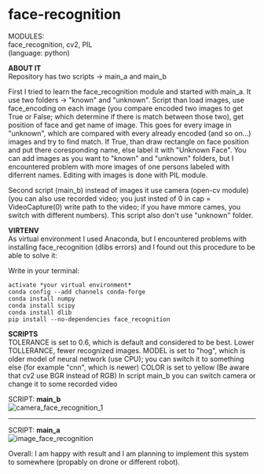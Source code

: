 # face-recognition

MODULES:\
face_recognition, cv2, PIL\
(language: python)

**ABOUT IT**\
Repository has two scripts -> main_a and main_b

First I tried to learn the face_recognition module and started with main_a. It use two folders -> "known" and "unknown". Script than load images, use face_encoding on each image (you compare encoded two images to get True or False; which determine if there is match between those two), get position of face and get name of image. This goes for every image in "unknown", which are compared with every already encoded (and so on...) images and try to find match. If True, than draw rectangle on face position and put there coresponding name, else label it with "Unknown Face". You can add images as you want to "known" and "unknown" folders, but I encountered problem with more images of one persons labeled with diferrent names. Editing with images is done with PIL module.

Second script (main_b) instead of images it use camera (open-cv module) (you can also use recorded video; you just insted of 0 in cap = VideoCapture(0) write path to the video; if you have mmore cames, you switch with different numbers). This script also don't use "unknown" folder.

**VIRTENV**\
As virtual environment I used Anaconda, but I encountered problems with installing face_recognition (dlibs errors) and I found out this procedure to be able to solve it:

Write in your terminal:
```
activate *your virtual environment*
conda config --add channels conda-forge
conda install numpy
conda install scipy
conda install dlib
pip install --no-dependencies face_recognition
```

**SCRIPTS**\
TOLERANCE is set to 0.6, which is default and considered to be best. Lower TOLLERANCE, fewer recognized images.
MODEL is set to "hog", which is older model of neural network (use CPU); you can switch it to something else (for example "cnn", which is newer)
COLOR is set to yellow (Be aware that cv2 use BGR instead of RGB)
In script main_b you can switch camera or change it to some recorded video


SCRIPT: **main_b**\
![camera_face_recognition_1](https://user-images.githubusercontent.com/57571014/83691460-7e6d9180-a5f2-11ea-9fd5-9fa3f4709928.gif)


_______


SCRIPT: **main_a**\
![image_face_recognition](https://user-images.githubusercontent.com/57571014/83691620-c987a480-a5f2-11ea-85ae-79123c313367.gif)

Overall: I am happy with result and I am planning to implement this system to somewhere (propably on drone or different robot).
